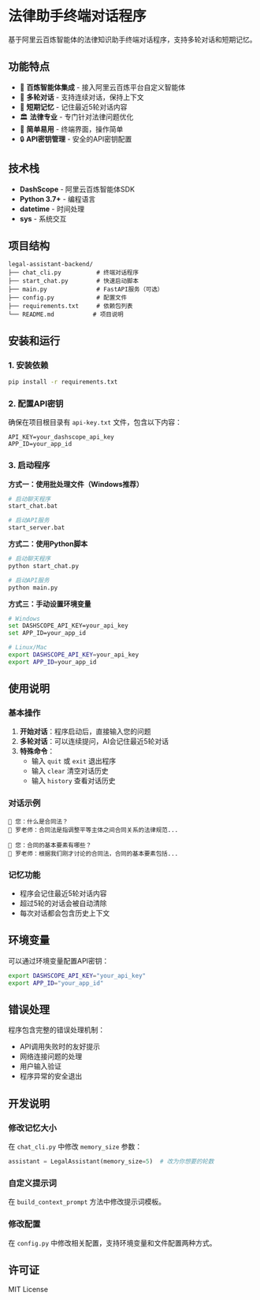 # 法律助手终端对话程序

基于阿里云百炼智能体的法律知识助手终端对话程序，支持多轮对话和短期记忆。

## 功能特点

- 🤖 **百炼智能体集成** - 接入阿里云百炼平台自定义智能体
- 💬 **多轮对话** - 支持连续对话，保持上下文
- 🧠 **短期记忆** - 记住最近5轮对话内容
- 🏛️ **法律专业** - 专门针对法律问题优化
- 🎯 **简单易用** - 终端界面，操作简单
- 🔒 **API密钥管理** - 安全的API密钥配置

## 技术栈

- **DashScope** - 阿里云百炼智能体SDK
- **Python 3.7+** - 编程语言
- **datetime** - 时间处理
- **sys** - 系统交互

## 项目结构

```
legal-assistant-backend/
├── chat_cli.py          # 终端对话程序
├── start_chat.py        # 快速启动脚本
├── main.py              # FastAPI服务（可选）
├── config.py            # 配置文件
├── requirements.txt     # 依赖包列表
└── README.md           # 项目说明
```

## 安装和运行

### 1. 安装依赖

```bash
pip install -r requirements.txt
```

### 2. 配置API密钥

确保在项目根目录有 `api-key.txt` 文件，包含以下内容：
```
API_KEY=your_dashscope_api_key
APP_ID=your_app_id
```

### 3. 启动程序

**方式一：使用批处理文件（Windows推荐）**
```bash
# 启动聊天程序
start_chat.bat

# 启动API服务
start_server.bat
```

**方式二：使用Python脚本**
```bash
# 启动聊天程序
python start_chat.py

# 启动API服务
python main.py
```

**方式三：手动设置环境变量**
```bash
# Windows
set DASHSCOPE_API_KEY=your_api_key
set APP_ID=your_app_id

# Linux/Mac
export DASHSCOPE_API_KEY=your_api_key
export APP_ID=your_app_id
```

## 使用说明

### 基本操作

1. **开始对话**：程序启动后，直接输入您的问题
2. **多轮对话**：可以连续提问，AI会记住最近5轮对话
3. **特殊命令**：
   - 输入 `quit` 或 `exit` 退出程序
   - 输入 `clear` 清空对话历史
   - 输入 `history` 查看对话历史

### 对话示例

```
👤 您：什么是合同法？
🤖 罗老师：合同法是指调整平等主体之间合同关系的法律规范...

👤 您：合同的基本要素有哪些？
🤖 罗老师：根据我们刚才讨论的合同法，合同的基本要素包括...
```

### 记忆功能

- 程序会记住最近5轮对话内容
- 超过5轮的对话会被自动清除
- 每次对话都会包含历史上下文

## 环境变量

可以通过环境变量配置API密钥：

```bash
export DASHSCOPE_API_KEY="your_api_key"
export APP_ID="your_app_id"
```

## 错误处理

程序包含完整的错误处理机制：

- API调用失败时的友好提示
- 网络连接问题的处理
- 用户输入验证
- 程序异常的安全退出

## 开发说明

### 修改记忆大小

在 `chat_cli.py` 中修改 `memory_size` 参数：

```python
assistant = LegalAssistant(memory_size=5)  # 改为你想要的轮数
```

### 自定义提示词

在 `build_context_prompt` 方法中修改提示词模板。

### 修改配置

在 `config.py` 中修改相关配置，支持环境变量和文件配置两种方式。

## 许可证

MIT License
